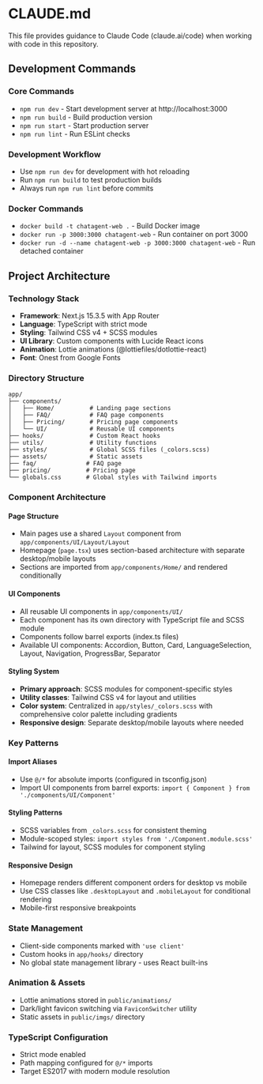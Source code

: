 # CLAUDE.md

This file provides guidance to Claude Code (claude.ai/code) when working with code in this repository.

## Development Commands

### Core Commands
- `npm run dev` - Start development server at http://localhost:3000
- `npm run build` - Build production version
- `npm run start` - Start production server
- `npm run lint` - Run ESLint checks

### Development Workflow
- Use `npm run dev` for development with hot reloading
- Run `npm run build` to test production builds
- Always run `npm run lint` before commits

### Docker Commands
- `docker build -t chatagent-web .` - Build Docker image
- `docker run -p 3000:3000 chatagent-web` - Run container on port 3000
- `docker run -d --name chatagent-web -p 3000:3000 chatagent-web` - Run detached container

## Project Architecture

### Technology Stack
- **Framework**: Next.js 15.3.5 with App Router
- **Language**: TypeScript with strict mode
- **Styling**: Tailwind CSS v4 + SCSS modules
- **UI Library**: Custom components with Lucide React icons
- **Animation**: Lottie animations (@lottiefiles/dotlottie-react)
- **Font**: Onest from Google Fonts

### Directory Structure
```
app/
├── components/
│   ├── Home/          # Landing page sections
│   ├── FAQ/           # FAQ page components
│   ├── Pricing/       # Pricing page components
│   └── UI/            # Reusable UI components
├── hooks/             # Custom React hooks
├── utils/             # Utility functions
├── styles/            # Global SCSS files (_colors.scss)
├── assets/            # Static assets
├── faq/              # FAQ page
├── pricing/          # Pricing page
└── globals.css       # Global styles with Tailwind imports
```

### Component Architecture

#### Page Structure
- Main pages use a shared `Layout` component from `app/components/UI/Layout/Layout`
- Homepage (`page.tsx`) uses section-based architecture with separate desktop/mobile layouts
- Sections are imported from `app/components/Home/` and rendered conditionally

#### UI Components
- All reusable UI components in `app/components/UI/`
- Each component has its own directory with TypeScript file and SCSS module
- Components follow barrel exports (index.ts files)
- Available UI components: Accordion, Button, Card, LanguageSelection, Layout, Navigation, ProgressBar, Separator

#### Styling System
- **Primary approach**: SCSS modules for component-specific styles
- **Utility classes**: Tailwind CSS v4 for layout and utilities
- **Color system**: Centralized in `app/styles/_colors.scss` with comprehensive color palette including gradients
- **Responsive design**: Separate desktop/mobile layouts where needed

### Key Patterns

#### Import Aliases
- Use `@/*` for absolute imports (configured in tsconfig.json)
- Import UI components from barrel exports: `import { Component } from './components/UI/Component'`

#### Styling Patterns
- SCSS variables from `_colors.scss` for consistent theming
- Module-scoped styles: `import styles from './Component.module.scss'`
- Tailwind for layout, SCSS modules for component styling

#### Responsive Design
- Homepage renders different component orders for desktop vs mobile
- Use CSS classes like `.desktopLayout` and `.mobileLayout` for conditional rendering
- Mobile-first responsive breakpoints

### State Management
- Client-side components marked with `'use client'`
- Custom hooks in `app/hooks/` directory
- No global state management library - uses React built-ins

### Animation & Assets
- Lottie animations stored in `public/animations/`
- Dark/light favicon switching via `FaviconSwitcher` utility
- Static assets in `public/imgs/` directory

### TypeScript Configuration
- Strict mode enabled
- Path mapping configured for `@/*` imports
- Target ES2017 with modern module resolution